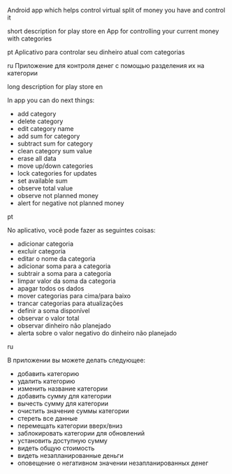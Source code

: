 Android app which helps control virtual split of money you have and control it



short description for play store
en
App for controlling your current money with categories

pt
Aplicativo para controlar seu dinheiro atual com categorias

ru
Приложение для контроля денег с помощью разделения их на категории

long description for play store
en

In app you can do next things:
 - add category
 - delete category
 - edit category name
 - add sum for category
 - subtract sum for category
 - clean category sum value
 - erase all data
 - move up/down categories
 - lock categories for updates
 - set available sum
 - observe total value
 - observe not planned money 
 - alert for negative not planned money


pt

No aplicativo, você pode fazer as seguintes coisas:
- adicionar categoria
- excluir categoria
- editar o nome da categoria
- adicionar soma para a categoria
- subtrair a soma para a categoria
- limpar valor da soma da categoria
- apagar todos os dados
- mover categorias para cima/para baixo
- trancar categorias para atualizações
- definir a soma disponível
- observar o valor total
- observar dinheiro não planejado
- alerta sobre o valor negativo do dinheiro não planejado

ru

В приложении вы можете делать следующее:
- добавить категорию
- удалить категорию
- изменить название категории
- добавить сумму для категории
- вычесть сумму для категории
- очистить значение суммы категории
- стереть все данные
- перемещать категории вверх/вниз
- заблокировать категории для обновлений
- установить доступную сумму
- видеть общую стоимость
- видеть незапланированные деньги
- оповещение о негативном значении незапланированных денег
